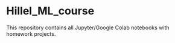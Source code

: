 # Hillel_ML_course
This repository contains all Jupyter/Google Colab notebooks with homework projects. 
